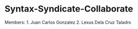 # Syntax-Syndicate-Collaborate
Members:
        1. Juan Carlos Gonzalez
        2. Lexus Dela Cruz Taladro